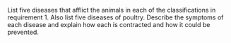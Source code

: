 List five diseases that afflict the animals in each of the classifications in requirement 1. Also list five diseases of poultry. Describe the symptoms of each disease and explain how each is contracted and how it could be prevented.
